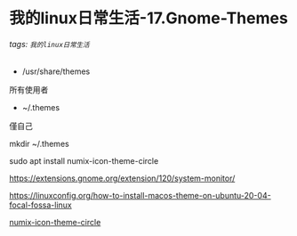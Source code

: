 # 我的linux日常生活-17.Gnome-Themes

###### tags: `我的linux日常生活`

* /usr/share/themes

所有使用者

* ~/.themes

僅自己


mkdir ~/.themes

sudo apt install numix-icon-theme-circle

https://extensions.gnome.org/extension/120/system-monitor/

https://linuxconfig.org/how-to-install-macos-theme-on-ubuntu-20-04-focal-fossa-linux

[numix-icon-theme-circle](https://github.com/numixproject/numix-icon-theme-circle)

